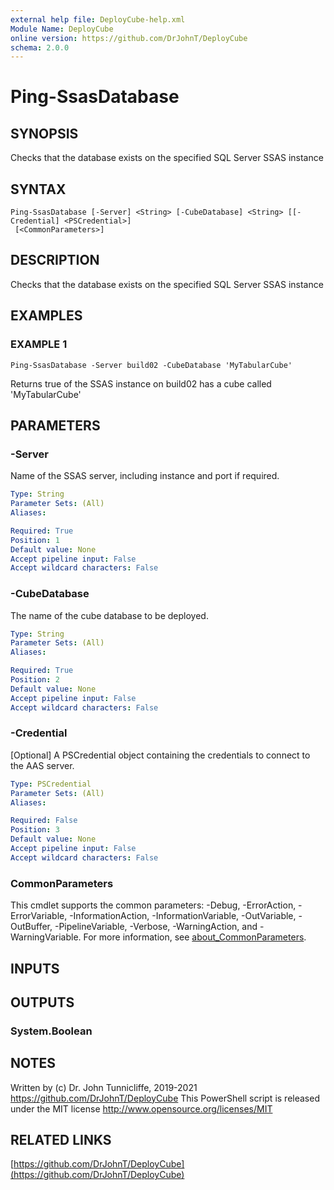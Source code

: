 ```yaml
---
external help file: DeployCube-help.xml
Module Name: DeployCube
online version: https://github.com/DrJohnT/DeployCube
schema: 2.0.0
---
```


# Ping-SsasDatabase

## SYNOPSIS
Checks that the database exists on the specified SQL Server SSAS instance

## SYNTAX

```
Ping-SsasDatabase [-Server] <String> [-CubeDatabase] <String> [[-Credential] <PSCredential>]
 [<CommonParameters>]
```

## DESCRIPTION
Checks that the database exists on the specified SQL Server SSAS instance

## EXAMPLES

### EXAMPLE 1
```
Ping-SsasDatabase -Server build02 -CubeDatabase 'MyTabularCube'
```

Returns true of the SSAS instance on build02 has a cube called 'MyTabularCube'

## PARAMETERS

### -Server
Name of the SSAS server, including instance and port if required.

```yaml
Type: String
Parameter Sets: (All)
Aliases:

Required: True
Position: 1
Default value: None
Accept pipeline input: False
Accept wildcard characters: False
```

### -CubeDatabase
The name of the cube database to be deployed.

```yaml
Type: String
Parameter Sets: (All)
Aliases:

Required: True
Position: 2
Default value: None
Accept pipeline input: False
Accept wildcard characters: False
```

### -Credential
\[Optional\] A PSCredential object containing the credentials to connect to the AAS server.

```yaml
Type: PSCredential
Parameter Sets: (All)
Aliases:

Required: False
Position: 3
Default value: None
Accept pipeline input: False
Accept wildcard characters: False
```

### CommonParameters
This cmdlet supports the common parameters: -Debug, -ErrorAction, -ErrorVariable, -InformationAction, -InformationVariable, -OutVariable, -OutBuffer, -PipelineVariable, -Verbose, -WarningAction, and -WarningVariable. For more information, see [about_CommonParameters](http://go.microsoft.com/fwlink/?LinkID=113216).

## INPUTS

## OUTPUTS

### System.Boolean
## NOTES
Written by (c) Dr.
John Tunnicliffe, 2019-2021 https://github.com/DrJohnT/DeployCube
This PowerShell script is released under the MIT license http://www.opensource.org/licenses/MIT

## RELATED LINKS

[https://github.com/DrJohnT/DeployCube](https://github.com/DrJohnT/DeployCube)

